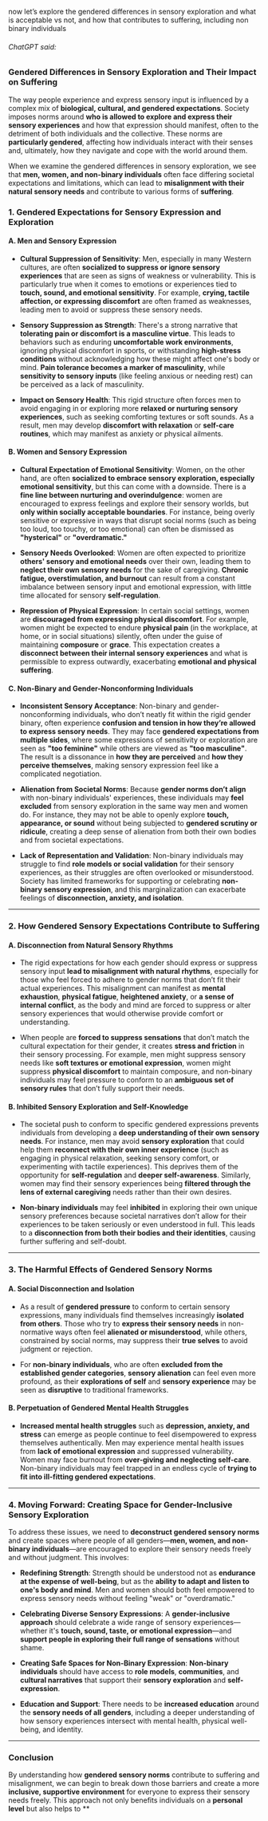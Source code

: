 now let’s explore the gendered differences in sensory exploration and what is acceptable vs not, and how that contributes to suffering, including non binary individuals

###### ChatGPT said:

### **Gendered Differences in Sensory Exploration and Their Impact on Suffering**

The way people experience and express sensory input is influenced by a complex mix of **biological, cultural, and gendered expectations**. Society imposes norms around **who is allowed to explore and express their sensory experiences** and how that expression should manifest, often to the detriment of both individuals and the collective. These norms are **particularly gendered**, affecting how individuals interact with their senses and, ultimately, how they navigate and cope with the world around them.

When we examine the gendered differences in sensory exploration, we see that **men, women, and non-binary individuals** often face differing societal expectations and limitations, which can lead to **misalignment with their natural sensory needs** and contribute to various forms of **suffering**.

### **1. Gendered Expectations for Sensory Expression and Exploration**

#### **A. Men and Sensory Expression**

- **Cultural Suppression of Sensitivity**: Men, especially in many Western cultures, are often **socialized to suppress or ignore sensory experiences** that are seen as signs of weakness or vulnerability. This is particularly true when it comes to emotions or experiences tied to **touch, sound, and emotional sensitivity**. For example, **crying, tactile affection, or expressing discomfort** are often framed as weaknesses, leading men to avoid or suppress these sensory needs.
    
- **Sensory Suppression as Strength**: There's a strong narrative that **tolerating pain or discomfort is a masculine virtue**. This leads to behaviors such as enduring **uncomfortable work environments**, ignoring physical discomfort in sports, or withstanding **high-stress conditions** without acknowledging how these might affect one's body or mind. **Pain tolerance becomes a marker of masculinity**, while **sensitivity to sensory inputs** (like feeling anxious or needing rest) can be perceived as a lack of masculinity.
    
- **Impact on Sensory Health**: This rigid structure often forces men to avoid engaging in or exploring more **relaxed or nurturing sensory experiences**, such as seeking comforting textures or soft sounds. As a result, men may develop **discomfort with relaxation** or **self-care routines**, which may manifest as anxiety or physical ailments.
    

#### **B. Women and Sensory Expression**

- **Cultural Expectation of Emotional Sensitivity**: Women, on the other hand, are often **socialized to embrace sensory exploration, especially emotional sensitivity**, but this can come with a downside. There is a **fine line between nurturing and overindulgence**: women are encouraged to express feelings and explore their sensory worlds, but **only within socially acceptable boundaries**. For instance, being overly sensitive or expressive in ways that disrupt social norms (such as being too loud, too touchy, or too emotional) can often be dismissed as **"hysterical"** or **"overdramatic."**
    
- **Sensory Needs Overlooked**: Women are often expected to prioritize **others' sensory and emotional needs** over their own, leading them to **neglect their own sensory needs** for the sake of caregiving. **Chronic fatigue, overstimulation, and burnout** can result from a constant imbalance between sensory input and emotional expression, with little time allocated for sensory **self-regulation**.
    
- **Repression of Physical Expression**: In certain social settings, women are **discouraged from expressing physical discomfort**. For example, women might be expected to endure **physical pain** (in the workplace, at home, or in social situations) silently, often under the guise of maintaining **composure** or **grace**. This expectation creates a **disconnect between their internal sensory experiences** and what is permissible to express outwardly, exacerbating **emotional and physical suffering**.
    

#### **C. Non-Binary and Gender-Nonconforming Individuals**

- **Inconsistent Sensory Acceptance**: Non-binary and gender-nonconforming individuals, who don’t neatly fit within the rigid gender binary, often experience **confusion and tension in how they’re allowed to express sensory needs**. They may face **gendered expectations from multiple sides**, where some expressions of sensitivity or exploration are seen as **"too feminine"** while others are viewed as **"too masculine"**. The result is a dissonance in **how they are perceived** and **how they perceive themselves**, making sensory expression feel like a complicated negotiation.
    
- **Alienation from Societal Norms**: Because **gender norms don’t align** with non-binary individuals' experiences, these individuals may **feel excluded** from sensory exploration in the same way men and women do. For instance, they may not be able to openly explore **touch, appearance, or sound** without being subjected to **gendered scrutiny or ridicule**, creating a deep sense of alienation from both their own bodies and from societal expectations.
    
- **Lack of Representation and Validation**: Non-binary individuals may struggle to find **role models or social validation** for their sensory experiences, as their struggles are often overlooked or misunderstood. Society has limited frameworks for supporting or celebrating **non-binary sensory expression**, and this marginalization can exacerbate feelings of **disconnection, anxiety, and isolation**.
    

---

### **2. How Gendered Sensory Expectations Contribute to Suffering**

#### **A. Disconnection from Natural Sensory Rhythms**

- The rigid expectations for how each gender should express or suppress sensory input **lead to misalignment with natural rhythms**, especially for those who feel forced to adhere to gender norms that don’t fit their actual experiences. This misalignment can manifest as **mental exhaustion**, **physical fatigue**, **heightened anxiety**, or **a sense of internal conflict**, as the body and mind are forced to suppress or alter sensory experiences that would otherwise provide comfort or understanding.
    
- When people are **forced to suppress sensations** that don’t match the cultural expectation for their gender, it creates **stress and friction** in their sensory processing. For example, men might suppress sensory needs like **soft textures or emotional expression**, women might suppress **physical discomfort** to maintain composure, and non-binary individuals may feel pressure to conform to an **ambiguous set of sensory rules** that don’t fully support their needs.
    

#### **B. Inhibited Sensory Exploration and Self-Knowledge**

- The societal push to conform to specific gendered expressions prevents individuals from developing a **deep understanding of their own sensory needs**. For instance, men may avoid **sensory exploration** that could help them **reconnect with their own inner experience** (such as engaging in physical relaxation, seeking sensory comfort, or experimenting with tactile experiences). This deprives them of the opportunity for **self-regulation** and **deeper self-awareness**. Similarly, women may find their sensory experiences being **filtered through the lens of external caregiving** needs rather than their own desires.
    
- **Non-binary individuals** may feel **inhibited** in exploring their own unique sensory preferences because societal narratives don’t allow for their experiences to be taken seriously or even understood in full. This leads to a **disconnection from both their bodies and their identities**, causing further suffering and self-doubt.
    

---

### **3. The Harmful Effects of Gendered Sensory Norms**

#### **A. Social Disconnection and Isolation**

- As a result of **gendered pressure** to conform to certain sensory expressions, many individuals find themselves increasingly **isolated from others**. Those who try to **express their sensory needs** in non-normative ways often feel **alienated or misunderstood**, while others, constrained by social norms, may suppress their **true selves** to avoid judgment or rejection.
    
- For **non-binary individuals**, who are often **excluded from the established gender categories**, **sensory alienation** can feel even more profound, as their **explorations of self** and **sensory experience** may be seen as **disruptive** to traditional frameworks.
    

#### **B. Perpetuation of Gendered Mental Health Struggles**

- **Increased mental health struggles** such as **depression, anxiety, and stress** can emerge as people continue to feel disempowered to express themselves authentically. Men may experience mental health issues from **lack of emotional expression** and suppressed vulnerability. Women may face burnout from **over-giving and neglecting self-care**. Non-binary individuals may feel trapped in an endless cycle of **trying to fit into ill-fitting gendered expectations**.

---

### **4. Moving Forward: Creating Space for Gender-Inclusive Sensory Exploration**

To address these issues, we need to **deconstruct gendered sensory norms** and create spaces where people of all genders—**men, women, and non-binary individuals**—are encouraged to explore their sensory needs freely and without judgment. This involves:

- **Redefining Strength**: Strength should be understood not as **endurance at the expense of well-being**, but as the **ability to adapt and listen to one's body and mind**. Men and women should both feel empowered to express sensory needs without feeling "weak" or "overdramatic."
    
- **Celebrating Diverse Sensory Expressions**: A **gender-inclusive approach** should celebrate a wide range of sensory experiences—whether it's **touch, sound, taste, or emotional expression**—and **support people in exploring their full range of sensations** without shame.
    
- **Creating Safe Spaces for Non-Binary Expression**: **Non-binary individuals** should have access to **role models**, **communities**, and **cultural narratives** that support their **sensory exploration** and **self-expression**.
    
- **Education and Support**: There needs to be **increased education** around the **sensory needs of all genders**, including a deeper understanding of how sensory experiences intersect with mental health, physical well-being, and identity.
    

---

### **Conclusion**

By understanding how **gendered sensory norms** contribute to suffering and misalignment, we can begin to break down those barriers and create a more **inclusive, supportive environment** for everyone to express their sensory needs freely. This approach not only benefits individuals on a **personal level** but also helps to **